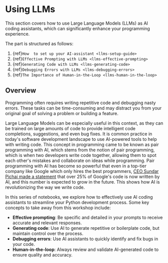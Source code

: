 # Using LLMs

This section covers how to use Large Language Models (LLMs) as AI coding assistants, which can significantly enhance your programming experience.  

The part is structured as follows:
1. {ref}`How  to set up your AI-assistant <llms-setup-guide>`
2. {ref}`Effective Prompting with LLMs <llms-effective-prompting>`
3. {ref}`Generating Code with LLMs <llms-generating-code>`
4. {ref}`Debugging Errors with LLMs <llms-debugging-errors>`
5. {ref}`The Importance of Human-in-the-Loop <llms-human-in-the-loop>`

## Overview
Programming often requires writing repetitive code and debugging nasty errors. These tasks can be time-consuming and may distract you from your original goal of solving a problem or building a feature. 

Large Language Models can be especially useful in this context, as they can be trained on large amounts of code to provide intelligent code completions, suggestions, and even bug fixes. It is common practice in today's software development landscape to use AI-powered tools to help with writing code. This concept in programming came to be known as pair programming with AI, which stems from the notion of pair programming, which is when two developers write code together, allowing them to spot each other's mistakes and collaborate on ideas while programming. Pair programming with AI has become so powerful that even in a top-tier company like Google which only hires the best programmers, [CEO Sundar Pichai made a statement](https://fortune.com/2024/10/30/googles-code-ai-sundar-pichai/) that over 25% of Google's code is now written by AI, and this number is expected to grow in the future. This shows how AI is revolutionizing the way we write code. 

In this series of notebooks, we explore how to effectively use AI coding assistants to streamline your Python development process. Some key concepts to take away from this workshop include:
* **Effective prompting**: Be specific and detailed in your prompts to receive accurate and relevant responses.
* **Generating code**: Use AI to generate repetitive or boilerplate code, but maintain control over the process.
* **Debugging errors**: Use AI assistants to quickly identify and fix bugs in your code.
* **Human-in-the-loop**: Always review and validate AI-generated code to ensure quality and accuracy.
